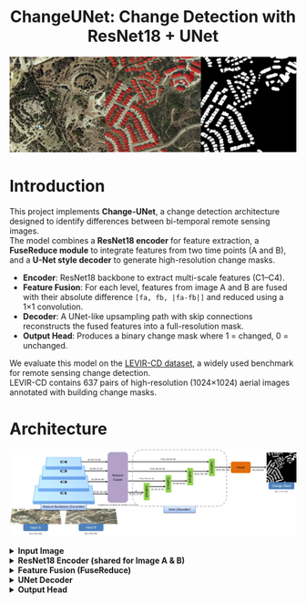 <div align="center">
<h1>
<b>
ChangeUNet: Change Detection with ResNet18 + UNet
</b>
</h1>
</div>

![Demo Image](https://github.com/KennyChen880127/ChangeUNet/blob/main/assets/Demo.png?raw=true)

# Introduction
This project implements **Change-UNet**, a change detection architecture designed to identify differences between bi-temporal remote sensing images.  
The model combines a **ResNet18 encoder** for feature extraction, a **FuseReduce module** to integrate features from two time points (A and B), and a **U-Net style decoder** to generate high-resolution change masks.

- **Encoder**: ResNet18 backbone to extract multi-scale features (C1–C4).  
- **Feature Fusion**: For each level, features from image A and B are fused with their absolute difference `[fa, fb, |fa-fb|]` and reduced using a 1×1 convolution.  
- **Decoder**: A UNet-like upsampling path with skip connections reconstructs the fused features into a full-resolution mask.  
- **Output Head**: Produces a binary change mask where 1 = changed, 0 = unchanged.  

We evaluate this model on the [LEVIR-CD dataset](https://justchenhao.github.io/LEVIR/), a widely used benchmark for remote sensing change detection.  
LEVIR-CD contains 637 pairs of high-resolution (1024×1024) aerial images annotated with building change masks.  

# Architecture
![Architecture](https://github.com/KennyChen880127/ChangeUNet/blob/main/assets/architecture.jpg?raw=true)

<details>
  <summary><strong>Input Image</strong></summary>

- Shape: (B, 3, 512, 512)  
- B = Batch size  
- 3 = Channels (RGB)  
- 512×512 = Image resolution  

</details>

<details>
  <summary><strong>ResNet18 Encoder (shared for Image A & B)</strong></summary>

- Stem (Conv7×7, stride=2) → (B, 64, 256, 256)  
- MaxPool (3×3, stride=2) → (B, 64, 128, 128)  
- Layer1 → C1: (B, 64, 128, 128)  
- Layer2 → C2: (B, 128, 64, 64)  
- Layer3 → C3: (B, 256, 32, 32)  
- Layer4 → C4: (B, 512, 16, 16)  

</details>

<details>
  <summary><strong>Feature Fusion (FuseReduce)</strong></summary>

- **Definition:**  
  FuseReduce = [fa, fb, |fa - fb|] → Concat → 1×1 Conv → BatchNorm → ReLU  

- **Outputs:**  
  - F1 = FuseReduce(C1A, C1B, |C1A - C1B|) → (B, 64, 128, 128)  
  - F2 = FuseReduce(C2A, C2B, |C2A - C2B|) → (B, 128, 64, 64)  
  - F3 = FuseReduce(C3A, C3B, |C3A - C3B|) → (B, 256, 32, 32)  
  - F4 = FuseReduce(C4A, C4B, |C4A - C4B|) → (B, 512, 16, 16)  

</details>

<details>
  <summary><strong>UNet Decoder</strong></summary>

- **UpBlock definition (basic unit):**  
  1. ConvTranspose2d (upsampling ×2)  
  2. Concatenate with corresponding skip feature (F3/F2/F1) along channel dimension  
  3. DoubleConv: two Conv2d(3×3, padding=1) + BatchNorm + ReLU  

---

- **Decoding process (top-down with skip connections):**  
  - Start: `x = F4`  
  - `x = UpBlock(x, F3)` → (B, 256, H/16, W/16)  
  - `x = UpBlock(x, F2)` → (B, 128, H/8,  W/8)  
  - `x = UpBlock(x, F1)` → (B,  64, H/4,  W/4)  
  - Final: `x = ConvTranspose2d(x)` → (B, 32, H, W)  

</details>

<details>
  <summary><strong>Output Head</strong></summary>

- DoubleConv(32 → 32) (keeps spatial size)  
- Conv2d(1×1, 32 → 1) → logits (B, 1, H, W)  
- Sigmoid(logits) → change mask probability map `(B, 1, H, W)` (threshold > 0.5 → 1)  

</details>